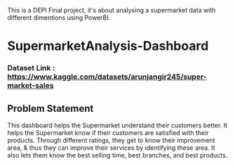 This is a DEPI Final project, it's about analysing a supermarket data with different dimentions using PowerBI.
# SupermarketAnalysis-Dashboard

### Dataset Link : https://www.kaggle.com/datasets/arunjangir245/super-market-sales

## Problem Statement

This dashboard helps the Supermarket understand their customers better. It helps the Supermarket know if their customers are satisfied with their products. Through different ratings, they get to know their improvement area, & thus they can improve their services by identifying these area. It also lets them know the best selling time, best branches, and best products.
